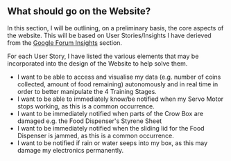 ## What should go on the Website? 

In this section, I will be outlining, on a preliminary basis, the core aspects of the website. This will be based on User Stories/Insights I have derieved from the [Google Forum Insights](https://github.com/iamastic/CrowBox2.0/blob/main/Project%20Documentation/Ideation/Insights/001%20-%20The%20Google%20Forum.md#the-google-forum) section.

For each User Story, I have listed the various elements that may be incorporated into the design of the Website to help solve them. 

* I want to be able to access and visualise my data (e.g. number of coins collected, amount of food remaining) autonomously and in real time in order to better manipulate the 4 Training Stages.
* I want to be able to immediately know/be notified when my Servo Motor stops working, as this is a common occurrence.	
* I want to be immediately notified when parts of the Crow Box are damaged e.g. the Food Dispenser's Styrene Sheet	
* I want to be immediately notified when the sliding lid for the Food Dispenser is jammed, as this is a common occurrence.
* I want to be notified if rain or water seeps into my box, as this may damage my electronics permanently.	
